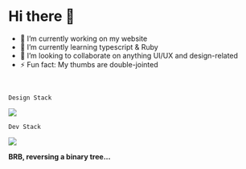 # Hi there 👋

- 🔭 I’m currently working on my website
- 🌱 I’m currently learning typescript & Ruby
- 👯 I’m looking to collaborate on anything UI/UX and design-related
- ⚡ Fun fact: My thumbs are double-jointed
<!--

- 🤔 I’m looking for help with ...
- 💬 Ask me about ...
- 📫 How to reach me: ...
- 😄 Pronouns: ...
-->

<br/>

`Design Stack`

  <img src="https://skillicons.dev/icons?i=ae,ai,ps,pr,figma" />

`Dev Stack`

  <img src="https://skillicons.dev/icons?i=git,html,js,nodejs,react,tailwind,ts,vite,cloudflare,firebase&perline=8" />


**BRB, reversing a binary tree...**
